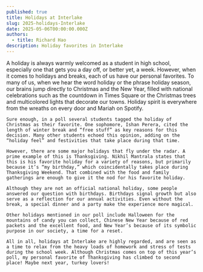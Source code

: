 ```yaml
---
published: true
title: Holidays at Interlake
slug: 2025-holidays-Interlake
date: 2025-05-06T00:00:00.000Z
authors:
  - title: Richard Hao
description: Holiday favorites in Interlake
---
```

A holiday is always warmly welcomed as a student in high school, especially one that gets you a day off, or better yet, a week. However, when it comes to holidays and breaks, each of us have our personal favorites. To many of us, when we hear the word holiday or the phrase holiday season, our brains jump directly to Christmas and the New Year, filled with national celebrations such as the countdown in Times Square or the Christmas trees and multicolored lights that decorate our towns. Holiday spirit is everywhere from the wreaths on every door and Mariah on Spotify. 

	Sure enough, in a poll several students tagged the holiday of Christmas as their favorite. One sophomore, Ishan Perera, cited the length of winter break and “free stuff” as key reasons for this decision. Many other students echoed this opinion, adding on the “holiday feel” and festivities that take place during that time.

	However, there are some major holidays that fly under the radar. A prime example of this is Thanksgiving. Nikhil Mantrala states that this is his favorite holiday for a variety of reasons, but primarily because it’s “my birthday,” which coincidentally takes place during Thanksgiving Weekend. That combined with the food and family gatherings are enough to give it the nod for his favorite holiday. 

	Although they are not an official national holiday, some people answered our question with birthdays. Birthdays signal growth but also serve as a reflection for our annual activities. Even without the break, a special dinner and a party make the experience more magical. 

	Other holidays mentioned in our poll include Halloween for the mountains of candy you can collect, Chinese New Year because of red packets and the excellent food, and New Year’s because of its symbolic purpose in our society, a time for a reset.

	All in all, holidays at Interlake are highly regarded, and are seen as a time to relax from the heavy loads of homework and stress of tests during the school week. Although Christmas comes on top of this year’s poll, my personal favorite of Thanksgiving has climbed to second place! Maybe next year, turkey lovers!
